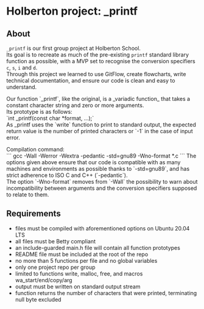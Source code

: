 # Holberton project: _printf

## About
`_printf` is our first group project at Holberton School.<br/>
Its goal is to recreate as much of the pre-existing `printf` standard library function as possible, with a MVP set to recognise the conversion specifiers `c`, `s`, `i` and `d`.<br/>
Through this project we learned to use GitFlow, create flowcharts, write technical documentation, and ensure our code is clean and easy to understand.
<p>Our function `_printf`, like the original, is a _variadic function_ that takes a constant character string and zero or more arguments.<br/>
Its prototype is as follows:<br/>
`int _printf(const char *format, ...);`<br/>
As _printf uses the `write` function to print to standard output, the expected return value is the number of printed characters or `-1` in the case of input error.
<p>Compilation command:<br/>
```
gcc -Wall -Werror -Wextra -pedantic -std=gnu89 -Wno-format *.c
```
The options given above ensure that our code is compatible with as many machines and environments as possible thanks to `-std=gnu89`, and has strict adherence to ISO C and C++ (`-pedantic`).<br/>The option `-Wno-format` removes from `-Wall` the possibility to warn about incompatibility between arguments and the conversion specifiers supposed to relate to them.<br/>

## Requirements
* files must be compiled with aforementioned options on Ubuntu 20.04 LTS
* all files must be Betty compliant
* an include-guarded main.h file will contain all function prototypes
* README file must be included at the root of the repo
* no more than 5 functions per file and no global variables
* only one project repo per group
* limited to functions write, malloc, free, and macros wa_start/end/copy/arg
* output must be written on standard output stream
* function returns the number of characters that were printed, terminating null byte excluded
